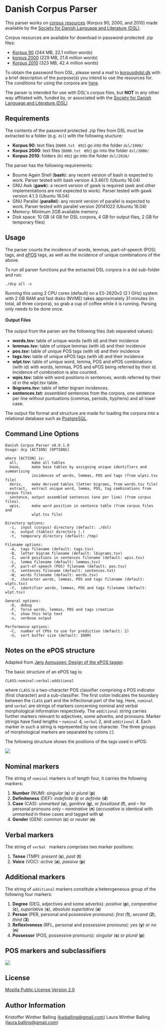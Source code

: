 Danish Corpus Parser
====================

This parser works on [corpus resources](http://korpus.dsl.dk/resources.html) (Korpus 90, 2000, and 2010) made available by the [Society for Danish Language and Literature (DSL)](www.dsl.dk).

Corpus resources are available for download in password-protected .zip files:

- [Korpus 90](http://korpus.dsl.dk/resources/corpora/KDK-1990.scrambled.zip) (244 MB, 22.1 million words)
- [korpus 2000](http://korpus.dsl.dk/resources/corpora/KDK-2000.scrambled.zip) (229 MB, 21.6 million words)
- [Korpus 2010](http://korpus.dsl.dk/resources/corpora/KDK-2010.scrambled.zip) (323 MB, 42.4 million words)

To obtain the password from DSL, please send a mail to korpus@dsl.dk with a brief description of the purpose(s) you intend to use the resources for. The conditions for using the corpora are [here](http://korpus.dsl.dk/conditions.html).

The parser is intended for use with DSL's corpus files, but **NOT** in any other way affiliated with, funded by, or associated with the [Society for Danish Language and Literature (DSL)](www.dsl.dk)

Requirements
------------

The contents of the password protected .zip files from DSL must be extracted to a folder (e.g. ```dsl```) with the following stucture:

- **Korpus 90**: text files (```0000.txt ``` etc) go into the folder ```dsl/1990/```
- **Korpus 2000**: text files (```0000.txt ``` etc) go into the folder ```dsl/2000/```
- **Korpus 2010**: folders (```01``` etc) go into the folder ```dsl/2010/```

The parser has the following requirements:

- Bourne Again Shell (**bash**): any recent version of bash is expected to work. Parser tested with bash version 4.3.46(1) (Ubuntu 16.04)
- GNU Awk (**gawk**): a recent version of gawk is required (awk and other implementations are not expected to work). Parser tested with gawk version 4.1.3 (Ubuntu 16.04)
- GNU Parallel (**parallel**): any recent version of parallel is expected to work. Parser tested with parallel version 20141022 (Ubuntu 16.04)
- Memory: Minimum 2GB available memory.
- Disk space: 10 GB (4 GB for DSL corpora, 4 GB for output files, 2 GB for temporary files)

Usage
-------

The parser counts the incidence of words, lemmas, part-of-speech (POS) tags, and [ePOS](http://korpus.dsl.dk/clarin/corpus-doc/pos-design.pdf) tags, as well as the incidence of unique combinations of the above.

To run all parser functions put the extracted DSL corpora in a dsl sub-folder and run:

```./dcp all -v```

Running this using 2 CPU cores (default) on a E5-2620v2 (2.1 GHz) system with 2 GB RAM and fast disks (NVME) takes approximately 31 minutes (in total, all three corpora), so grab a cup of coffee while it is running. Parsing only needs to be done once.

#### Output Files

The output from the parser are the following files (tab separated values):

- **words.tsv:** table of unique words (with id) and their incidence
- **lemmas.tsv:** table of unique lemmas (with id) and their incidence
- **pos.tsv:**  table of unique POS tags (with id) and their incidence
- **tags.tsv:**  table of unique ePOS tags (with id) and their incidence
- **wlpt.tsv:**  table of unique word, lemma, POS and ePOS combinations (with id)
  with words, lemmas, POS and ePOS being referred by their id. Incidence of 
  combination is also counted.
- **wpis.tsv:** table with word positions in sentences, words referred by their
  id in the wlpt.tsv table.
- **lbigrams.tsv:** table of letter bigram incidences.
- **sentences.txt:** assembled sentences from the corpora, one sentence per line
  without puntuations (commas, periods, hyphens) and all lower case.

The output file format and structure are made for loading the corpora into a relational database such as [PostgreSQL](https://www.postgresql.org/).

Command Line Options
--------------------

```
Danish Corpus Parser v0.0.1.0
Usage: dcp [ACTION] [OPTIONS]

where [ACTION] is:
  all,      make all tables
  base,     make base tables by assigning unique identifiers and summarising
            incidences of words, lemmas, POS and tags (from wlptc.tsv file)
  deriv,    make derived tables (letter bigrams, from words.tsv file)
  extract,  extract unique word, lemma, POS, tag combinations from corpus files
  sentence, output assembled sentences (one per line) (from corpus files).
  wpis,     make word position in sentence table (from corpus files and
            wlpt.tsv file)

Directory options:
  -i,  input (corpus) directory (default: ./dsl)
  -o,  output (tables) directory (.)
  -t,  temporary directory (default: /tmp)

Filename options:
  -A,  tags filename (default: tags.tsv)
  -B,  letter bigram filename (default: lbigrams.tsv)
  -I,  word positions in sentences filename (default: wpis.tsv)
  -L,  lemma filename (default: lemmas.tsv)
  -P,  part-of-speech (POS) filename (default: pos.tsv)
  -S,  sentences filename (default: sentences.txt)
  -W,  words filename (default: words.tsv)
  -X,  character words, lemmas, POS and tags filename (default: wlptc.tsv)
  -Y,  identifier words, lemmas, POS and tags filename (default: wlpt.tsv)

General options:
  -D,  debug
  -F,  force words, lemmas, POS and tags creation
  -h,  show this help text
  -v,  verbose output

Performance options:
  -C,  number of CPUs to use for prediction (default: 2)
  -U,  sort buffer size (default: 100M)
```


Notes on the ePOS structure
-------

Adapted from [Jørg Asmussen: Design of the ePOS tagger](http://korpus.dsl.dk/clarin/corpus-doc/pos-design.pdf).

The basic structure of an ePOS tag is:

```CLASS:nominal:verbal:additional```

where ```CLASS``` is a two-character POS classifier comprising a POS indicator (first character) and a sub-classifier. The first colon indicates the boundary between the ```CLASS``` part and the inflectional part of the tag. Here, ```nominal``` and ```verbal``` are strings of markers concerning nominal and verbal morphological information respectively. The ```additional``` string carries further markers relevant to adjectives, some adverbs, and pronouns. Marker strings have fixed lengths – ```nominal``` 4,
```verbal``` 2, and ```additional``` 4. Each marker in such a string is represented by one
character. The three groups of morphological markers are separated by colons (:).

The following structure shows the positions of the tags used in ePOS:

![](https://github.com/balling-cc/danish-corpus-parser/raw/master/inflectional-markers.png)

## Nominal markers

The string of ```nominal``` markers is of length four, it carries the following markers:

1. **Number** (NUM): *singular* (**s**) or *plural* (**p**)
2. **Definiteness** (DEF): *indefinite* (**i**) or *definite* (**d**)
3. **Case**   (CAS): *unmarked* (**u**), *genitive* (**g**), or *fossilized* (**f**), and – for personal
pronouns only – *nominative* (**n**) (*accusative* is identical with *unmarked* in
these cases and tagged with **u**)
4. **Gender** (GEN): *common* (**c**) or *neuter* (**n**)

## Verbal markers

The string of ```verbal ``` markers comprises two marker positions:

1. **Tense** (TMP): *present* (**s**), *past* (**t**)
2. **Voice** (VOC): *active* (**a**), *passive* (**p**)

## Additional markers

The string of ```additional``` markers constitute a heterogeneous group of the following four
markers:

1. **Degree** (DEG, adjectives and some adverbs): *positive* (**p**), *comparative* (**c**),
*superlative* (**s**), *absolute superlative* (**a**)
2. **Person** (PER, personal and possessive pronouns): *first* (**1**), *second* (**2**),
*third* (**3**)
3. **Reflexiveness** (RFL, personal and possessive pronouns): *yes* (**y**) or *no* (**n**)
4. **Possessor** (POS, possessive pronouns): *singular* (**s**) or *plural* (**p**)

## POS markers and subclassifiers

![](https://github.com/balling-cc/danish-corpus-parser/raw/master/pos-markers-and-subclassifiers.png)

License
-------

[Mozilla Public License Version 2.0](http://mozilla.org/MPL/2.0/)

Author Information
------------------

Kristoffer Winther Balling (kwballing@gmail.com)
Laura Winther Balling (laura.balling@gmail.com)